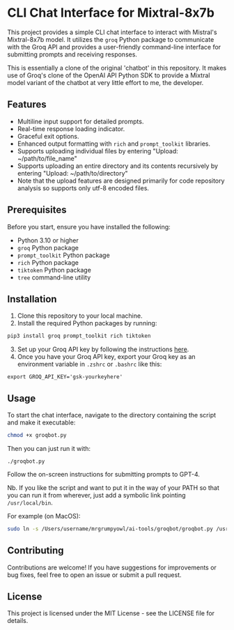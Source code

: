 # CLI Chat Interface for Mixtral-8x7b

This project provides a simple CLI chat interface to interact with Mistral's Mixtral-8x7b model. It utilizes the `groq` Python package to communicate with the Groq API and provides a user-friendly command-line interface for submitting prompts and receiving responses.

This is essentially a clone of the original 'chatbot' in this repository. It makes use of Groq's clone of the OpenAI API Python SDK to provide a Mixtral model variant of the chatbot at very little effort to me, the developer. 

## Features

- Multiline input support for detailed prompts.
- Real-time response loading indicator.
- Graceful exit options.
- Enhanced output formatting with `rich` and `prompt_toolkit` libraries.
- Supports uploading individual files by entering "Upload: ~/path/to/file_name"
- Supports uploading an entire directory and its contents recursively by entering "Upload: ~/path/to/directory"
- Note that the upload features are designed primarily for code repository analysis so supports only utf-8 encoded files.

## Prerequisites

Before you start, ensure you have installed the following:
- Python 3.10 or higher
- `groq` Python package
- `prompt_toolkit` Python package
- `rich` Python package
- `tiktoken` Python package
- `tree` command-line utility

## Installation

1. Clone this repository to your local machine.
2. Install the required Python packages by running:

```bash
pip3 install groq prompt_toolkit rich tiktoken
```

3. Set up your Groq API key by following the instructions [here](https://console.groq.com/docs/quickstart).
4. Once you have your Groq API key, export your Groq key as an environment variable in `.zshrc` or `.bashrc` like this:

```
export GROQ_API_KEY='gsk-yourkeyhere'
```

## Usage

To start the chat interface, navigate to the directory containing the script and make it executable:

```bash
chmod +x groqbot.py
```

Then you can just run it with: 

```
./groqbot.py
```

Follow the on-screen instructions for submitting prompts to GPT-4.

Nb. If you like the script and want to put it in the way of your PATH so that you can run it from wherever, just add a symbolic link pointing `/usr/local/bin`.

For example (on MacOS): 

```bash
sudo ln -s /Users/username/mrgrumpyowl/ai-tools/groqbot/groqbot.py /usr/local/bin/groqbot
```

## Contributing

Contributions are welcome! If you have suggestions for improvements or bug fixes, feel free to open an issue or submit a pull request.

## License

This project is licensed under the MIT License - see the LICENSE file for details.
